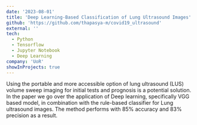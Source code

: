 ```yaml
---
date: '2023-08-01'
title: 'Deep Learning-Based Classification of Lung Ultrasound Images'
github: 'https://github.com/thapasya-m/covid19_ultrasound'
external: ''
tech:
  - Python
  - Tensorflow
  - Jupyter Notebook
  - Deep Learning
company: 'UoR'
showInProjects: true
---
```


Using the portable and more accessible option of lung ultrasound (LUS) volume sweep imaging for initial tests and prognosis is a potential solution. In the paper we go over the application of Deep learning, specifically VGG based model, in combination with the rule-based classifier for Lung ultrasound images. The method performs with 85% accuracy and 83% precision as a result.
